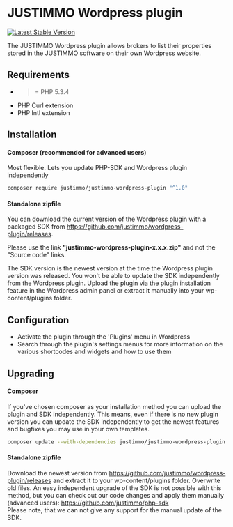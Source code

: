 # JUSTIMMO Wordpress plugin

[![Latest Stable Version](https://poser.pugx.org/justimmo/justimmo-wordpress-plugin/version.png)](https://packagist.org/packages/justimmo/justimmo-wordpress-plugin)

The JUSTIMMO Wordpress plugin allows brokers to list their properties stored in the JUSTIMMO software on their own Wordpress website.

## Requirements
 * >= PHP 5.3.4
 * PHP Curl extension
 * PHP Intl extension

## Installation

#### Composer (recommended for advanced users)
Most flexible. Lets you update PHP-SDK and Wordpress plugin independently
```bash
composer require justimmo/justimmo-wordpress-plugin "^1.0"
```

#### Standalone zipfile
You can download the current version of the Wordpress plugin with a packaged SDK from https://github.com/justimmo/wordpress-plugin/releases.

Please use the link **"justimmo-wordpress-plugin-x.x.x.zip"** and not the "Source code" links.

The SDK version is the newest version at the time the Wordpress plugin version was released. You won't be able to update the SDK independently from the Wordpress plugin.
Upload the plugin via the plugin installation feature in the Wordpress admin panel or extract it manually into your wp-content/plugins folder.

## Configuration

* Activate the plugin through the 'Plugins' menu in Wordpress
* Search through the plugin's settings menus for more information on the various shortcodes and widgets and how to use them

## Upgrading

#### Composer
If you've chosen composer as your installation method you can upload the plugin and SDK independently.
This means, even if there is no new plugin version you can update the SDK independently to get the newest features and bugfixes you may use in your own templates.
```bash
composer update --with-dependencies justimmo/justimmo-wordpress-plugin
```

#### Standalone zipfile
Download the newest version from https://github.com/justimmo/wordpress-plugin/releases and extract it to your wp-content/plugins folder. Overwrite old files.
An easy independent upgrade of the SDK is not possible with this method, but you can check out our code changes and apply them manually (advanced users): https://github.com/justimmo/php-sdk  
Please note, that we can not give any support for the manual update of the SDK.
